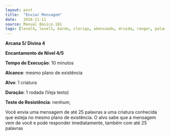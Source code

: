 ```yaml
---
layout: post
title:  "Enviar Mensagem"
date:   2016-11-11
source: Manual Básico.181
tags: [level4, level5, bardo, clerigo, abencoado, druida, ranger, paladino, feiticeiro, mago, encantamento, minutos, ilimitado, criatura, rodada, nenhum]
---
```


**Arcana 5/ Divina 4**

**Encantamento de Nível 4/5**

**Tempo de Execução**: 10 minutos

**Alcance**: mesmo plano de existência

**Alvo**: 1 criatura

**Duração**: 1 rodada (Veja texto)

**Teste de Resistência**: nenhum;

Você envia uma mensagem de até 25 palavras a uma criatura conhecida que esteja no mesmo plano de existência. O alvo sabe que a mensagem vem de você e pode responder imediatamente, também com até 25 palavras
